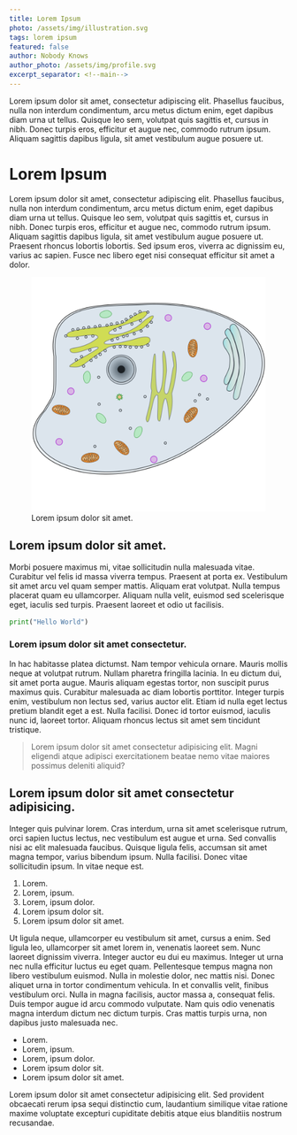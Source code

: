 ```yaml
---
title: Lorem Ipsum
photo: /assets/img/illustration.svg
tags: lorem ipsum
featured: false
author: Nobody Knows
author_photo: /assets/img/profile.svg
excerpt_separator: <!--main-->
---
```


Lorem ipsum dolor sit amet, consectetur adipiscing elit. Phasellus faucibus, nulla non interdum condimentum, arcu metus dictum enim, eget dapibus diam urna ut tellus. Quisque leo sem, volutpat quis sagittis et, cursus in nibh. Donec turpis eros, efficitur et augue nec, commodo rutrum ipsum. Aliquam sagittis dapibus ligula, sit amet vestibulum augue posuere ut.

<!--main-->

# Lorem Ipsum

Lorem ipsum dolor sit amet, consectetur adipiscing elit. Phasellus faucibus, nulla non interdum condimentum, arcu metus dictum enim, eget dapibus diam urna ut tellus. Quisque leo sem, volutpat quis sagittis et, cursus in nibh. Donec turpis eros, efficitur et augue nec, commodo rutrum ipsum. Aliquam sagittis dapibus ligula, sit amet vestibulum augue posuere ut. Praesent rhoncus lobortis lobortis. Sed ipsum eros, viverra ac dignissim eu, varius ac sapien. Fusce nec libero eget nisi consequat efficitur sit amet a dolor.

<figure>
  <img src="/assets/img/illustration.svg" alt="lorem">
  <caption>Lorem ipsum dolor sit amet.</caption>
</figure>

## Lorem ipsum dolor sit amet.

Morbi posuere maximus mi, vitae sollicitudin nulla malesuada vitae. Curabitur vel felis id massa viverra tempus. Praesent at porta ex. Vestibulum sit amet arcu vel quam semper mattis. Aliquam erat volutpat. Nulla tempus placerat quam eu ullamcorper. Aliquam nulla velit, euismod sed scelerisque eget, iaculis sed turpis. Praesent laoreet et odio ut facilisis.

```python
print("Hello World")
```

### Lorem ipsum dolor sit amet consectetur.

In hac habitasse platea dictumst. Nam tempor vehicula ornare. Mauris mollis neque at volutpat rutrum. Nullam pharetra fringilla lacinia. In eu dictum dui, sit amet porta augue. Mauris aliquam egestas tortor, non suscipit purus maximus quis. Curabitur malesuada ac diam lobortis porttitor. Integer turpis enim, vestibulum non lectus sed, varius auctor elit. Etiam id nulla eget lectus pretium blandit eget a est. Nulla facilisi. Donec id tortor euismod, iaculis nunc id, laoreet tortor. Aliquam rhoncus lectus sit amet sem tincidunt tristique.

> Lorem ipsum dolor sit amet consectetur adipisicing elit. Magni eligendi atque adipisci exercitationem beatae nemo vitae maiores possimus deleniti aliquid?

## Lorem ipsum dolor sit amet consectetur adipisicing.

Integer quis pulvinar lorem. Cras interdum, urna sit amet scelerisque rutrum, orci sapien luctus lectus, nec vestibulum est augue et urna. Sed convallis nisi ac elit malesuada faucibus. Quisque ligula felis, accumsan sit amet magna tempor, varius bibendum ipsum. Nulla facilisi. Donec vitae sollicitudin ipsum. In vitae neque est.

1. Lorem.
2. Lorem, ipsum.
3. Lorem, ipsum dolor.
4. Lorem ipsum dolor sit.
5. Lorem ipsum dolor sit amet.

Ut ligula neque, ullamcorper eu vestibulum sit amet, cursus a enim. Sed ligula leo, ullamcorper sit amet lorem in, venenatis laoreet sem. Nunc laoreet dignissim viverra. Integer auctor eu dui eu maximus. Integer ut urna nec nulla efficitur luctus eu eget quam. Pellentesque tempus magna non libero vestibulum euismod. Nulla in molestie dolor, nec mattis nisi. Donec aliquet urna in tortor condimentum vehicula. In et convallis velit, finibus vestibulum orci. Nulla in magna facilisis, auctor massa a, consequat felis. Duis tempor augue id arcu commodo vulputate. Nam quis odio venenatis magna interdum dictum nec dictum turpis. Cras mattis turpis urna, non dapibus justo malesuada nec.

- Lorem.
- Lorem, ipsum.
- Lorem, ipsum dolor.
- Lorem ipsum dolor sit.
- Lorem ipsum dolor sit amet.

Lorem ipsum dolor sit amet consectetur adipisicing elit. Sed provident obcaecati rerum ipsa sequi distinctio cum, laudantium similique vitae ratione maxime voluptate excepturi cupiditate debitis atque eius blanditiis nostrum recusandae.
